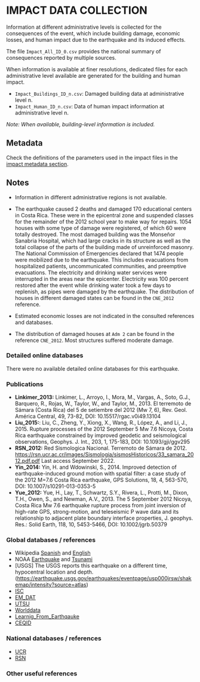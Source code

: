# IMPACT DATA COLLECTION


Information at different administrative levels is collected for the consequences of the event, 
which include building damage, economic losses, and human impact due to the earthquake and its induced effects.

The file `Impact_All_ID_0.csv` provides the national summary of consequences reported by multiple sources.

When information is available at finer resolutions, dedicated files for each administrative level
available are generated for the building and human impact.

- `Impact_Buildings_ID_n.csv`: Damaged building data at administrative level n.
- `Impact_Human_ID_n.csv`: Data of human impact information at administrative level n.

_Note: When available, building-level information is included._


## Metadata

Check the definitions of the parameters used in the impact files in the [impact metadata section](https://gitlab.openquake.org/risk/ecd/-/blob/main/metadata.md#impact-data).


## Notes

- Information in different administrative regions is not available.

- The earthquake caused 2 deaths and damaged 170 educational centers in Costa Rica. These were in the epicentral zone and suspended classes for the remainder of the 2012 school year to make way for repairs. 1054 houses with some type of damage were registered, of which 60 were totally destroyed. The most damaged building was the Monseñor Sanabria Hospital, which had large cracks in its structure as well as the total collapse of the parts of the building made of unreinforced masonry. 
The National Commission of Emergencies declared that 1474 people were mobilized due to the earthquake. This includes evacuations from hospitalized patients, uncommunicated communities, and preemptive evacuations. 
The electricity and drinking water services were interrupted in the areas near the epicenter. Electricity was 100 percent restored after the event while drinking water took a few days to replenish, as pipes were damaged by the earthquake.
The distribution of houses in different damaged states can be found in the `CNE_2012` reference.

- Estimated economic losses are not indicated in the consulted references and databases.

- The distribution of damaged houses at `Adm 2` can be found in the reference `CNE_2012`. Most structures suffered moderate damage.

### Detailed online databases
There were no available detailed online databases for this earthquake.


### Publications
- **Linkimer_2013:** Linkimer, L., Arroyo, I., Mora, M., Vargas, A., Soto, G.J., Barquero, R., Rojas, W., Taylor, W., and Taylor, M., 2013. El terremoto de Sámara (Costa Rica) del 5 de setiembre del 2012 (Mw 7, 6), Rev. Geol. América Central, 49, 73-82, DOI: 10.15517/rgac.v0i49.13104
- **Liu_2015:**: Liu, C., Zheng, Y., Xiong, X., Wang, R., López, A., and Li, J., 2015. Rupture processes of the 2012 September 5 Mw 7.6 Nicoya, Costa Rica earthquake constrained by improved geodetic and seismological observations, Geophys. J. Int., 203, 1, 175-183, DOI: 10.1093/gji/ggv295
- **RSN_2012:** Red Sismologica Nacional. Terremoto de Sámara de 2012. https://rsn.ucr.ac.cr/images/Sismologia/sismosHistoricos/33_samara_2012.pdf.pdf Last access September 2022.
- **Yin_2014:** Yin, H. and Wdowinski, S., 2014. Improved detection of earthquake-induced ground motion with spatial filter: a case study of the 2012 M=7.6 Costa Rica earthquake, GPS Solutions, 18, 4, 563-570, DOI: 10.1007/s10291-013-0353-5
- **Yue_2012:** Yue, H., Lay, T., Schwartz, S.Y., Rivera, L., Protti, M., Dixon, T.H., Owen, S., and Newman, A.V., 2013. The 5 September 2012 Nicoya, Costa Rica Mw 7.6 earthquake rupture process from joint inversion of high-rate GPS, strong-motion, and teleseismic P wave data and its relationship to adjacent plate boundary interface properties, J. geophys. Res.: Solid Earth, 118, 10, 5453-5466, DOI: 10.1002/jgrb.50379


### Global databases / references
- Wikipedia [Spanish](https://es.wikipedia.org/wiki/Terremoto_de_Costa_Rica_de_2012) and [English](https://en.wikipedia.org/wiki/2012_Costa_Rica_earthquake)
- NOAA [Earthquake](https://www.ngdc.noaa.gov/hazel/view/hazards/earthquake/event-more-info/9936) and [Tsunami](https://www.ngdc.noaa.gov/hazel/view/hazards/tsunami/event-more-info/5464)
- [USGS] The USGS reports this earthquake on a different time, hypocentral location and depth. (https://earthquake.usgs.gov/earthquakes/eventpage/usp000jrsw/shakemap/intensity?source=atlas)
- [ISC](http://www.isc.ac.uk/cgi-bin/web-db-run?event_id=601675877&out_format=ISF2&request=COMPREHENSIVE)
- [EM_DAT](https://public.emdat.be/data)
- [UTSU](https://iisee.kenken.go.jp/cgi-bin/utsu/result_eng.cgi)
- [Worlddata](https://www.worlddata.info/america/costa-rica/earthquakes.php)
- [Learnig_From_Earthqauke](https://www.learningfromearthquakes.org/component/lfe_reports/?view=lfereports&id=304&layout=default)
- [CEQID](http://www.ceqid.org/CEQID/Earthquake.aspx?p=32&ix=77&pid=32&prcid=17&ppid=600)


### National databases / references
- [UCR](http://www.geologia.ucr.ac.cr/revista/revista/pdf_frameset.html)
- [RSN](https://rsn.ucr.ac.cr/component/content/article/26-sismologia/sismos-historicos/3460-terremoto-de-samara-5-de-setiembre-del-2012?Itemid=225)


### Other useful references